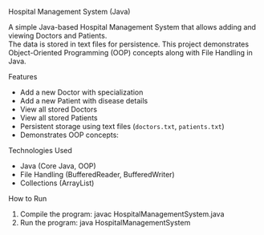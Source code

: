 Hospital Management System (Java)

A simple Java-based Hospital Management System that allows adding and viewing Doctors and Patients.  
The data is stored in text files for persistence. This project demonstrates Object-Oriented Programming (OOP) concepts along with File Handling in Java.


Features
- Add a new Doctor with specialization  
- Add a new Patient with disease details  
- View all stored Doctors  
- View all stored Patients  
- Persistent storage using text files (`doctors.txt`, `patients.txt`)  
- Demonstrates OOP concepts:
  

 Technologies Used
- Java (Core Java, OOP)  
- File Handling (BufferedReader, BufferedWriter)  
- Collections (ArrayList)  


How to Run
1. Compile the program:
   javac HospitalManagementSystem.java
2. Run the program:
   java HospitalManagementSystem
